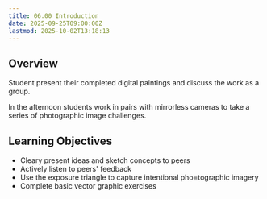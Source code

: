 ```yaml
---
title: 06.00 Introduction
date: 2025-09-25T09:00:00Z
lastmod: 2025-10-02T13:18:13
---
```


## Overview

Student present their completed digital paintings and discuss the work as a group.

In the afternoon students work in pairs with mirrorless cameras to take a series of photographic image challenges.

## Learning Objectives

- Cleary present ideas and sketch concepts to peers
- Actively listen to peers' feedback
- Use the exposure triangle to capture intentional pho=tographic imagery
- Complete basic vector graphic exercises
